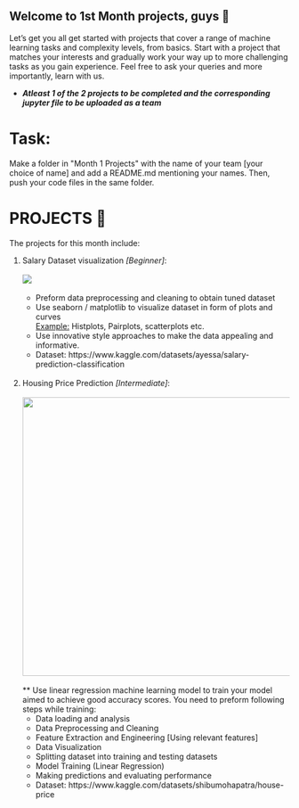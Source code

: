 ## Welcome to 1st Month projects, guys 👋
Let’s get you all get started with projects that cover a range of machine learning tasks and complexity levels, from basics. Start with a project that matches your interests and gradually work your way up to more challenging tasks as you gain experience. Feel free to ask your queries and more importantly, learn with us.

* <b><i>Atleast 1 of the 2 projects to be completed and the corresponding jupyter file to be uploaded as a team</i></b>

# Task:
Make a folder in "Month 1 Projects" with the name of your team [your choice of name] and add a README.md mentioning your names. Then, push your code files in the same folder.

# PROJECTS 🎯
The projects for this month include:

<ol>
	<li>
		 Salary Dataset visualization <i>[Beginner]</i>: 
		<br><br>
		<img src="https://th.bing.com/th/id/OIP.KdF4VQ0HSzD_I4S02aFlYgHaEw?pid=ImgDet&rs=1?raw=true">
		<br><br>
		<ul>	
			<li>
				Preform data preprocessing and cleaning to obtain tuned dataset	
			</li>
			<li>
				Use seaborn / matplotlib to visualize dataset in form of plots and curves <br>
				<u>Example:</u> Histplots, Pairplots, scatterplots etc.
			</li>
			<li>
				Use innovative style approaches to make the data appealing and informative.
			</li>
			<li>
				Dataset: https://www.kaggle.com/datasets/ayessa/salary-prediction-classification
			</li>
		</ul>
	</li>	
	<br>
	<li>
		Housing Price Prediction <i>[Intermediate]</i>:
		<br><br>
		<img src="https://d33wubrfki0l68.cloudfront.net/5bfc0048f8ad9277c6d065341b64751a550d71e4/484b8/img/linear-regression.png?raw=true" width="500">
		<br><br>
		** Use linear regression machine learning model to train your model aimed to achieve good accuracy scores. You need to preform following steps while training:
		<ul>
			<li>
				Data loading and analysis
			</li>
			<li>
				Data Preprocessing and Cleaning
			</li>
			<li>
				Feature Extraction and Engineering [Using relevant features]
			</li>
			<li>
				Data Visualization 
			</li>
			<li>
				Splitting dataset into training and testing datasets
			</li>
			<li>
				Model Training (Linear Regression)
			</li>
			<li>
				Making predictions and evaluating performance
			</li>
			<li>
				Dataset: https://www.kaggle.com/datasets/shibumohapatra/house-price
			</li>
		</ul>
	</li>
</ol>



